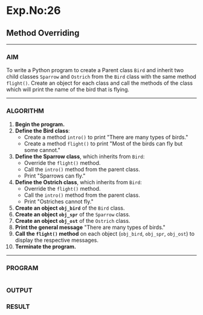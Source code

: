 # Exp.No:26  
## Method Overriding

---

### AIM  
To write a Python program to create a Parent class `Bird` and inherit two child classes `Sparrow` and `Ostrich` from the `Bird` class with the same method `flight()`. Create an object for each class and call the methods of the class which will print the name of the bird that is flying.

---

### ALGORITHM

1. **Begin the program.**
2. **Define the Bird class**:
   - Create a method `intro()` to print "There are many types of birds."
   - Create a method `flight()` to print "Most of the birds can fly but some cannot."
3. **Define the Sparrow class**, which inherits from `Bird`:
   - Override the `flight()` method.
   - Call the `intro()` method from the parent class.
   - Print "Sparrows can fly."
4. **Define the Ostrich class**, which inherits from `Bird`:
   - Override the `flight()` method.
   - Call the `intro()` method from the parent class.
   - Print "Ostriches cannot fly."
5. **Create an object `obj_bird`** of the `Bird` class.
6. **Create an object `obj_spr`** of the `Sparrow` class.
7. **Create an object `obj_ost`** of the `Ostrich` class.
8. **Print the general message** "There are many types of birds."
9. **Call the `flight()` method** on each object (`obj_bird`, `obj_spr`, `obj_ost`) to display the respective messages.
10. **Terminate the program.**

---

### PROGRAM

```

```

### OUTPUT


### RESULT
